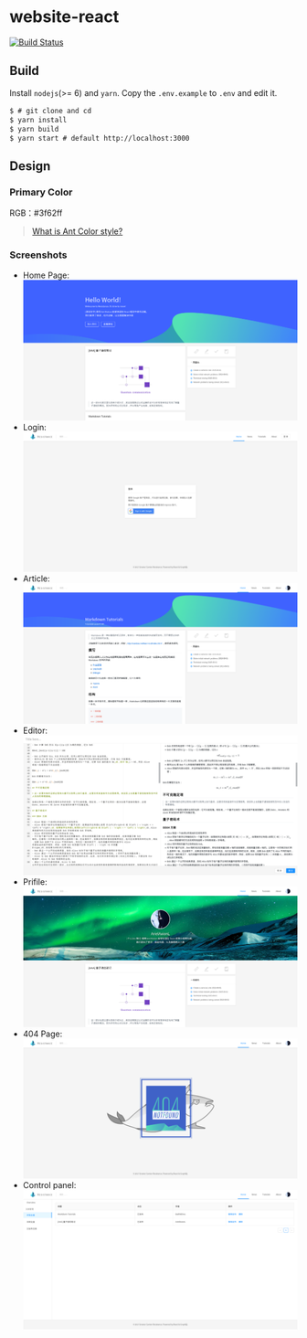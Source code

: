 # website-react

[![Build Status](https://travis-ci.org/ResistanceCN/website-react.svg?branch=master)](https://travis-ci.org/ResistanceCN/website-react)

## Build
Install `nodejs`(>= 6) and `yarn`.
Copy the `.env.example` to `.env` and edit it.

```shell
$ # git clone and cd
$ yarn install
$ yarn build
$ yarn start # default http://localhost:3000
```

## Design

### Primary Color

RGB：#3f62ff

> [What is Ant Color style?](https://github.com/ant-design/ant-design/blob/734beb84ffc3f0469fbae1566aa8450f966cb261/components/style/color/colorPalette.less)

### Screenshots
- Home Page:
    ![img](design/screenshots/home.png)
- Login:
    ![img](design/screenshots/login.png)
- Article:
    ![img](design/screenshots/article.png)
- Editor:
    ![img](design/screenshots/editor.png)
- Prifile:
    ![img](design/screenshots/profile.png)
- 404 Page:
    ![img](design/screenshots/404.png)
- Control panel:
     ![img](design/screenshots/admin.png)